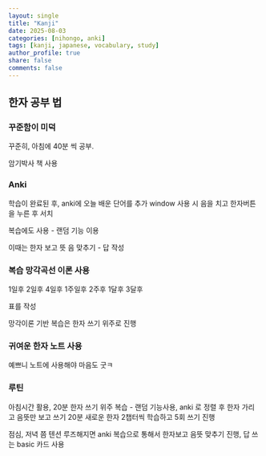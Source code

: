 ```yaml
---
layout: single
title: "Kanji"
date: 2025-08-03
categories: [nihongo, anki]
tags: [kanji, japanese, vocabulary, study]
author_profile: true
share: false
comments: false
---
```


## 한자 공부 법

### 꾸준함이 미덕

꾸준히, 아침에 40분 씩 공부.

암기박사 책 사용

### Anki 

학습이 완료된 후, anki에 오늘 배운 단어를 추가 
window 사용 시 음을 치고 한자버튼을 누른 후 서치

복습에도 사용 - 랜덤 기능 이용

이때는 한자 보고 뜻 음 맞추기 - 답 작성

### 복습 망각곡선 이론 사용

1일후 2일후 4일후 1주일후 2주후 1달후 3달후

표를 작성 

망각이론 기반 복습은 한자 쓰기 위주로 진행



### 귀여운 한자 노트 사용

예쁘니 노트에 사용해야 마음도 굿ㅋ



### 루틴

아침시간 활용, 20분 한자 쓰기 위주 복습 - 랜덤 기능사용, anki 로 정렬 후 한자 가리고 음뜻만 보고 쓰기
 20분 새로운 한자 2챕터씩 학습하고 5회 쓰기 진행

점심, 저녁 쯤 텐션 루즈해지면 anki 복습으로 통해서 한자보고 음뜻 맞추기 진행, 답 쓰는 basic 카드 사용